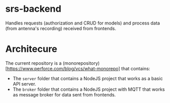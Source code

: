 # srs-backend

Handles requests (authorization and CRUD for models) and process data (from antenna's recording) received from frontends.

# Architecure

The current repository is a (monorepository)[https://www.perforce.com/blog/vcs/what-monorepo] that contains:

- The `server` folder that contains a NodeJS project that works as a basic API server.
- The `broker` folder that contains a NodeJS project with MQTT that works as message broker for data sent from frontends.
